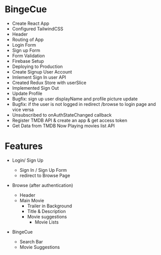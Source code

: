 
# BingeCue

- Create React App
- Configured TailwindCSS 
- Header
- Routing of App
- Login Form
- Sign up Form 
- Form Validation  
- Firebase Setup
- Deploying to Production
- Create Signup User Account 
- Imlement Sign In user API
- Created Redux Store with userSlice
- Implemented Sign Out
- Update Profile
- Bugfix: sign up user displayName and profile picture update
- Bugfix: if the user is not logged in redirect /browse to login page and vice versa
- Unsubscribed to onAuthStateChanged callback
- Register TMDB API & create an app & get access token
- Get Data from TMDB Now Playing movies list API




# Features
- Login/ Sign Up
    - Sign In / Sign Up Form
    - redirect to Browse Page

- Browse (after authentication)
    - Header
    - Main Movie
        - Trailer in Background
        - Title & Description
        - Movie suggestions
            - Movie Lists 

- BingeCue
    - Search Bar
    - Movie Suggestions